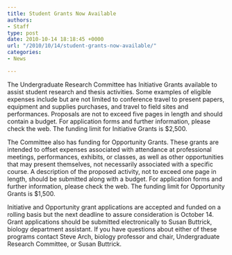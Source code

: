 ```yaml
---
title: Student Grants Now Available
authors:
- Staff
type: post
date: 2010-10-14 18:18:45 +0000
url: "/2010/10/14/student-grants-now-available/"
categories:
- News

---
```

The Undergraduate Research Committee has Initiative Grants available to assist student research and thesis activities. Some examples of eligible expenses include but are not limited to conference travel to present papers, equipment and supplies purchases, and travel to field sites and performances. Proposals are not to exceed five pages in length and should contain a budget. For application forms and further information, please check the web. The funding limit for Initiative Grants is $2,500.

The Committee also has funding for Opportunity Grants. These grants are intended to offset expenses associated with attendance at professional meetings, performances, exhibits, or classes, as well as other opportunities that may present themselves, not necessarily associated with a specific course. A description of the proposed activity, not to exceed one page in length, should be submitted along with a budget. For application forms and further information, please check the web. The funding limit for Opportunity Grants is $1,500. 

Initiative and Opportunity grant applications are accepted and funded on a rolling basis but the next deadline to assure consideration is October 14. Grant applications should be submitted electronically to Susan Buttrick, biology department assistant. If you have questions about either of these programs contact Steve Arch, biology professor and chair, Undergraduate Research Committee, or Susan Buttrick.